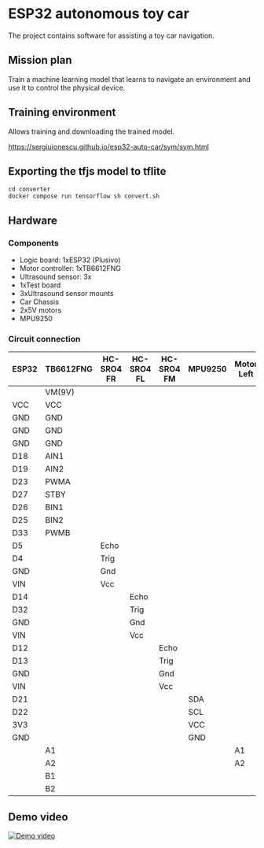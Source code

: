 # ESP32 autonomous toy car
The project contains software for assisting a toy car navigation.

## Mission plan

Train a machine learning model that learns to navigate an environment and use it to control the physical device.

## Training environment
Allows training and downloading the trained model.

https://sergiuionescu.github.io/esp32-auto-car/sym/sym.html

## Exporting the tfjs model to tflite

```shell
cd converter
docker compose run tensorflow sh convert.sh
```

## Hardware
### Components

- Logic board: 1xESP32 (Plusivo)
- Motor controller: 1xTB6612FNG
- Ultrasound sensor: 3x
- 1xTest board
- 3xUltrasound sensor mounts
- Car Chassis
- 2x5V motors
- MPU9250

### Circuit connection

| ESP32 | TB6612FNG | HC-SRO4 FR | HC-SRO4 FL | HC-SRO4 FM | MPU9250 | Motor Left | Motor Right |
|-------|------------|------------|------------|------------|---------|------------|-------------|
|       | VM(9V)     |            |            |            |         |            |             |
| VCC   | VCC        |            |            |            |         |            |             |
| GND   | GND        |            |            |            |         |            |             |
| GND   | GND        |            |            |            |         |            |             |
| GND   | GND        |            |            |            |         |            |             |
| D18   | AIN1       |            |            |            |         |            |             |
| D19   | AIN2       |            |            |            |         |            |             |
| D23   | PWMA       |            |            |            |         |            |             |
| D27   | STBY       |            |            |            |         |            |             |
| D26   | BIN1       |            |            |            |         |            |             |
| D25   | BIN2       |            |            |            |         |            |             |
| D33   | PWMB       |            |            |            |         |            |             |
| D5    |            | Echo       |            |            |         |            |             |
| D4    |            | Trig       |            |            |         |            |             |
| GND   |            | Gnd        |            |            |         |            |             |
| VIN   |            | Vcc        |            |            |         |            |             |
| D14   |            |            | Echo       |            |         |            |             |
| D32   |            |            | Trig       |            |         |            |             |
| GND   |            |            | Gnd        |            |         |            |             |
| VIN   |            |            | Vcc        |            |         |            |             |
| D12   |            |            |            | Echo       |         |            |             |
| D13   |            |            |            | Trig       |         |            |             |
| GND   |            |            |            | Gnd        |         |            |             |
| VIN   |            |            |            | Vcc        |         |            |             |
| D21   |            |            |            |            | SDA     |            |             |
| D22   |            |            |            |            | SCL     |            |             |
| 3V3   |            |            |            |            | VCC     |            |             |
| GND   |            |            |            |            | GND     |            |             |
|       | A1         |            |            |            |         | A1         |             |
|       | A2         |            |            |            |         | A2         |             |
|       | B1         |            |            |            |         |            | B1          |
|       | B2         |            |            |            |         |            | B2          |


## Demo video

[![Demo video](https://img.youtube.com/vi/TfE0IAPvi34/0.jpg)](https://www.youtube.com/watch?v=TfE0IAPvi34)